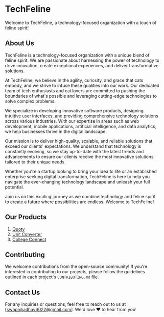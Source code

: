 # TechFeline

Welcome to TechFeline, a technology-focused organization with a touch of feline spirit!

## About Us

TechFeline is a technology-focused organization with a unique blend of feline spirit. We are passionate about harnessing the power of technology to drive innovation, create exceptional experiences, and deliver transformative solutions.

At TechFeline, we believe in the agility, curiosity, and grace that cats embody, and we strive to infuse these qualities into our work. Our dedicated team of tech enthusiasts and cat lovers are committed to pushing the boundaries of what's possible and leveraging cutting-edge technologies to solve complex problems.

We specialize in developing innovative software products, designing intuitive user interfaces, and providing comprehensive technology solutions across various industries. With our expertise in areas such as web development, mobile applications, artificial intelligence, and data analytics, we help businesses thrive in the digital landscape.

Our mission is to deliver high-quality, scalable, and reliable solutions that exceed our clients' expectations. We understand that technology is constantly evolving, so we stay up-to-date with the latest trends and advancements to ensure our clients receive the most innovative solutions tailored to their unique needs.

Whether you're a startup looking to bring your idea to life or an established enterprise seeking digital transformation, TechFeline is here to help you navigate the ever-changing technology landscape and unleash your full potential.

Join us on this exciting journey as we combine technology and feline spirit to create a future where possibilities are endless. Welcome to TechFeline!

## Our Products
1. <a href="https://techfeline.github.io/Quoty">Quoty</a>
2. <a href="https://techfeline.github.io/unit-converter">Unit Converter</a>
3. <a href="https://connect-swapnil-2503.vercel.app">College Connect</a>

## Contributing

We welcome contributions from the open-source community! If you're interested in contributing to our projects, please follow the guidelines outlined in each project's `CONTRIBUTING.md` file.

## Contact Us

For any inquiries or questions, feel free to reach out to us at [swapniljadhav6022@gmail.com]. We'd love ❤️ to hear from you!

